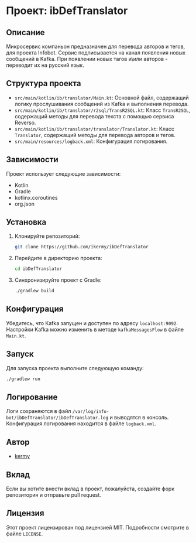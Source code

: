 # Проект: ibDefTranslator

## Описание
Микросервис компаньон предназначен для перевода авторов и тегов, для проекта Infobot.
Сервис подписывается на канал появления новых сообщений в Kafka. При появлении новых тагов и\или авторов - переводит их на русский язык.

## Структура проекта
- `src/main/kotlin/ib/translator/Main.kt`: Основной файл, содержащий логику прослушивания сообщений из Kafka и выполнения перевода.
- `src/main/kotlin/ib/translator/r2sql/TransR2SQL.kt`: Класс `TransR2SQL`, содержащий методы для перевода текста с помощью сервиса Reverso.
- `src/main/kotlin/ib/translator/translator/Translator.kt`: Класс `Translator`, содержащий методы для перевода авторов и тегов.
- `src/main/resources/logback.xml`: Конфигурация логирования.

## Зависимости
Проект использует следующие зависимости:
- Kotlin
- Gradle
- kotlinx.coroutines
- org.json

## Установка
1. Клонируйте репозиторий:
    ```sh
    git clone https://github.com/ikermy/ibDefTranslator
    ```
2. Перейдите в директорию проекта:
    ```sh
    cd ibDefTranslator
    ```
3. Синхронизируйте проект с Gradle:
    ```sh
    ./gradlew build
    ```

## Конфигурация
Убедитесь, что Kafka запущен и доступен по адресу `localhost:9092`. Настройки Kafka можно изменить в методе `kafkaMessagesFlow` в файле `Main.kt`.

## Запуск
Для запуска проекта выполните следующую команду:
```sh
./gradlew run
```

## Логирование
Логи сохраняются в файл `/var/log/info-bot/ibDefTranslator/ibDefTranslator.log` и выводятся в консоль. Конфигурация логирования находится в файле `logback.xml`.

## Автор

- [kermy](https://github.com/ikermy)

## Вклад

Если вы хотите внести вклад в проект, пожалуйста, создайте форк репозитория и отправьте pull request.

## Лицензия

Этот проект лицензирован под лицензией MIT. Подробности смотрите в файле `LICENSE`.
